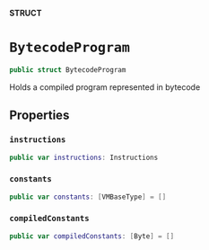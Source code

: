 **STRUCT**

# `BytecodeProgram`

```swift
public struct BytecodeProgram
```

Holds a compiled program represented in bytecode

## Properties
### `instructions`

```swift
public var instructions: Instructions
```

### `constants`

```swift
public var constants: [VMBaseType] = []
```

### `compiledConstants`

```swift
public var compiledConstants: [Byte] = []
```
